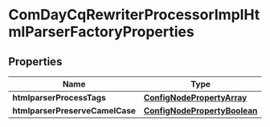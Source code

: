 
# ComDayCqRewriterProcessorImplHtmlParserFactoryProperties

## Properties
Name | Type | Description | Notes
------------ | ------------- | ------------- | -------------
**htmlparserProcessTags** | [**ConfigNodePropertyArray**](ConfigNodePropertyArray.md) |  |  [optional]
**htmlparserPreserveCamelCase** | [**ConfigNodePropertyBoolean**](ConfigNodePropertyBoolean.md) |  |  [optional]



